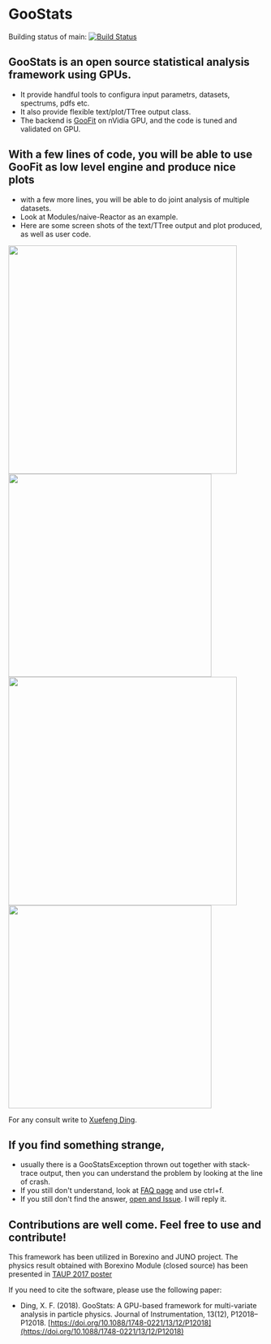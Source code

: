 # GooStats
Building status of main: [![Build Status](https://github.com/GooStats/GooStats/actions/workflows/autoTest.yml/badge.svg)](https://travis-ci.org/GooStats/GooStats)

## GooStats is an open source statistical analysis framework using GPUs.
  - It provide handful tools to configura input parametrs, datasets, spectrums, pdfs etc.
  - It also provide flexible text/plot/TTree output class.
  - The backend is [GooFit](http://github.com/GooFit/GooFit) on nVidia GPU, and the code is tuned and validated on GPU.
## With a few lines of code, you will be able to use GooFit as low level engine and produce nice plots
  - with a few more lines, you will be able to do joint analysis of multiple datasets.
  - Look at Modules/naive-Reactor as an example.
  - Here are some screen shots of the text/TTree output and plot produced, as well as user code.

<img src="plot.png" width="450"><img src="TTreeOutput.png" width="400">
<img src="code.png" width="450"> <img src="textOutput.png" width="400">

For any consult write to [Xuefeng Ding](mailto:xuefeng.ding.physics@gmail.com).

## If you find something strange,
  - usually there is a GooStatsException thrown out together with stack-trace output, then you can understand the problem by looking at the line of crash.
  - If you still don't understand, look at [FAQ page](FAQ.md) and use ctrl+f.
  - If you still don't find the answer, [open and Issue](https://github.com/DingXuefeng/GooStats/issues/new). I will reply it.

## Contributions are well come. Feel free to use and contribute!

This framework has been utilized in Borexino and JUNO project. The physics result obtained with Borexino Module (closed source) has been presented in
[TAUP 2017 poster](https://indico.cern.ch/event/606690/contributions/2591519/attachments/1499504/2334752/PosterTAUP_GPUfitter_v3.3.pdf)

If you need to cite the software, please use the following paper:
- Ding, X. F. (2018). GooStats: A GPU-based framework for multi-variate analysis in particle physics. Journal of Instrumentation, 13(12), P12018–P12018. [https://doi.org/10.1088/1748-0221/13/12/P12018](https://doi.org/10.1088/1748-0221/13/12/P12018)
